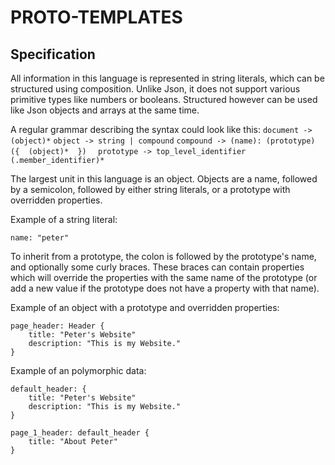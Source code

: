 # PROTO-TEMPLATES

## Specification



All information in this language is represented in string literals,
which can be structured using composition. Unlike Json,
it does not support various primitive types like numbers or booleans. 
Structured however can be used like Json objects and arrays at the same time. 

A regular grammar describing the syntax could look like this:
`document -> (object)*`
`object -> string | compound`
`compound -> (name): (prototype) ({  (object)*  })  `
`prototype -> top_level_identifier (.member_identifier)*`


The largest unit in this language is an object. 
Objects are a name, followed by a semicolon, 
followed by either string literals, 
or a prototype with overridden properties.


Example of a string literal: 
```
name: "peter"
```

To inherit from a prototype, the colon is followed by the prototype's name, 
and optionally some curly braces. These braces can contain properties which
will override the properties with the same name of the prototype 
(or add a new value if the prototype does not have a property with that name).


Example of an object with a prototype and overridden properties:
```
page_header: Header {
    title: "Peter's Website"
    description: "This is my Website."
}
```


Example of an polymorphic data:
```
default_header: {
    title: "Peter's Website"
    description: "This is my Website."
}

page_1_header: default_header {
    title: "About Peter"
}
```
